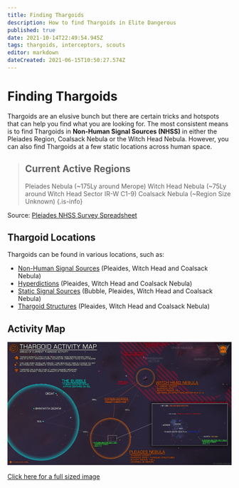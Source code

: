 ```yaml
---
title: Finding Thargoids
description: How to find Thargoids in Elite Dangerous
published: true
date: 2021-10-14T22:49:54.945Z
tags: thargoids, interceptors, scouts
editor: markdown
dateCreated: 2021-06-15T10:50:27.574Z
---
```


# Finding Thargoids
Thargoids are an elusive bunch but there are certain tricks and hotspots that can help you find what you are looking for. The most consistent means is to find Thargoids in **Non-Human Signal Sources (NHSS)** in either the Pleiades Region, Coalsack Nebula or the Witch Head Nebula. However, you can also find Thargoids at a few static locations across human space.

> ## Current Active Regions
>Pleiades Nebula (~175Ly around Merope)
>Witch Head Nebula (~75Ly around Witch Head Sector IR-W C1-9)
>Coalsack Nebula (~Region Size Unknown)
{.is-info}

Source: [Pleiades NHSS Survey Spreadsheet](https://docs.google.com/spreadsheets/d/1DhDTU3SLvmoNjBb_Ymy-S6RV1DsYztPRiULh1zR26lA/edit#gid=0)

## Thargoid Locations

Thargoids can be found in various locations, such as:
- [Non-Human Signal Sources](/en/nhss) (Pleaides, Witch Head and Coalsack Nebula)
- [Hyperdictions](/en/hyperdictions) (Pleaides, Witch Head and Coalsack Nebula)
- [Static Signal Sources](/en/static-signals) (Bubble, Pleaides, Witch Head and Coalsack Nebula)
- [Thargoid Structures](https://canonn.science/codex/the-unknown-structure/?highlight=structure) (Pleaides, Witch Head and Coalsack Nebula)

## Activity Map

![thargoidmap.png](/img/thargoidmap.png)

[Click here for a full sized image](https://cdn.discordapp.com/attachments/625989888432537611/854310144946208808/Thargoid_Activity_Map_v0.5.png)
